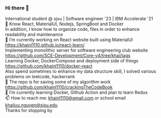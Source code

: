 ### Hi there 👋

<!--
**khainl1110/khainl1110** is a ✨ _special_ ✨ repository because its `README.md` (this file) appears on your GitHub profile.

Here are some ideas to get you started:

- 🔭 I’m currently working on ...
- 🌱 I’m currently learning ...
- 👯 I’m looking to collaborate on ...
- 🤔 I’m looking for help with ...
- 💬 Ask me about ...
- 📫 How to reach me: ...
- 😄 Pronouns: ...
- ⚡ Fun fact: ...
--> 
International student @ sjsu | Software engineer '23 | IBM Accelerate '21  
💪 Know React, MaterialUI, Nodejs, SpringBoot and Docker  
    In addition, I know how to organize code, files in order to enhance readability and maintenance  
🔭 I’m currently working on React website built using MaterialUI https://khainl1110.github.io/react-learn/  
    Implementing monolithic server for software engineering club website https://github.com/SCE-Development/Core-v4/tree/khai/tags  
    Learning Docker, DockerCompose and deployment side of things https://github.com/khainl1110/docker-react  
    Also spend sometimes to enhance my data structure skill, I solved various problems on leetcode, hackerrank  
📙 The repo is for saving some of my algorithm work https://github.com/khainl1110/crackingTheCodeBook  
🌱 I’m currently learning Docker, Github Action and plan to learn Redux  
📫 How to reach me: khainl1110@gmail.com or school email khailuu.nguyen@sjsu.edu  
Thanks for stopping by
